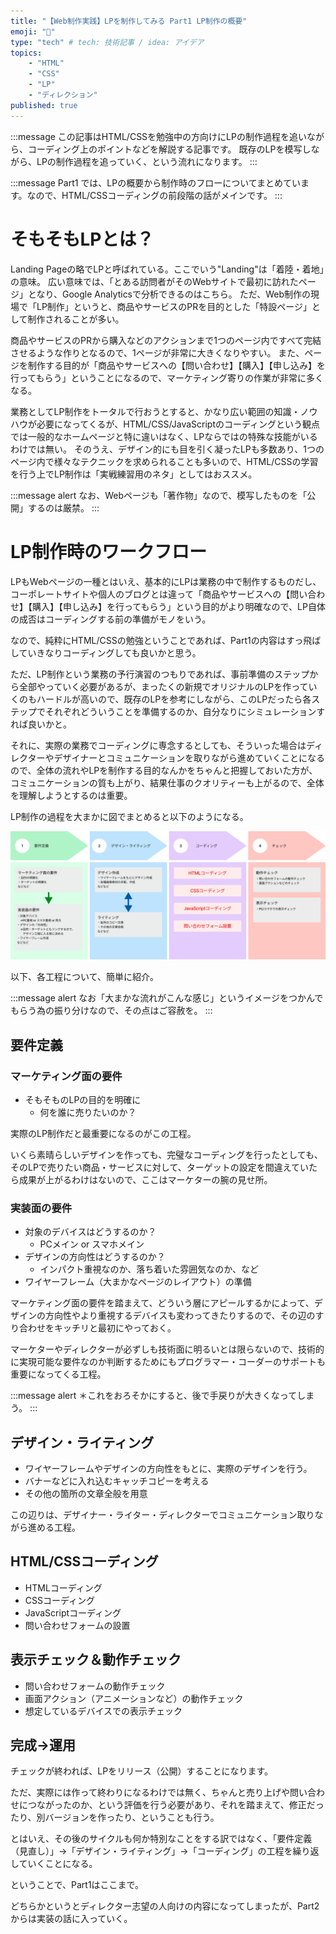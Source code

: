 ```yaml
---
title: "【Web制作実践】LPを制作してみる Part1 LP制作の概要"
emoji: "🐥"
type: "tech" # tech: 技術記事 / idea: アイデア
topics: 
    - "HTML"
    - "CSS"
    - "LP"
    - "ディレクション"
published: true
---
```


:::message
この記事はHTML/CSSを勉強中の方向けにLPの制作過程を追いながら、コーディング上のポイントなどを解説する記事です。
既存のLPを模写しながら、LPの制作過程を追っていく、という流れになります。
:::

:::message
Part1 では、LPの概要から制作時のフローについてまとめています。なので、HTML/CSSコーディングの前段階の話がメインです。
:::


# そもそもLPとは？

Landing Pageの略でLPと呼ばれている。ここでいう"Landing"は「着陸・着地」の意味。
広い意味では、「とある訪問者がそのWebサイトで最初に訪れたページ」となり、Google Analyticsで分析できるのはこちら。
ただ、Web制作の現場で「LP制作」というと、商品やサービスのPRを目的とした「特設ページ」として制作されることが多い。

商品やサービスのPRから購入などのアクションまで1つのページ内ですべて完結させるような作りとなるので、1ページが非常に大きくなりやすい。
また、ページを制作する目的が「商品やサービスへの【問い合わせ】【購入】【申し込み】を行ってもらう」ということになるので、マーケティング寄りの作業が非常に多くなる。

業務としてLP制作をトータルで行おうとすると、かなり広い範囲の知識・ノウハウが必要になってくるが、HTML/CSS/JavaScriptのコーディングという観点では一般的なホームページと特に違いはなく、LPならではの特殊な技能がいるわけでは無い。
そのうえ、デザイン的にも目を引く凝ったLPも多数あり、1つのページ内で様々なテクニックを求められることも多いので、HTML/CSSの学習を行う上でLP制作は「実戦練習用のネタ」としてはおススメ。

:::message alert
なお、Webページも「著作物」なので、模写したものを「公開」するのは厳禁。
:::


# LP制作時のワークフロー

LPもWebページの一種とはいえ、基本的にLPは業務の中で制作するものだし、コーポレートサイトや個人のブログとは違って「商品やサービスへの【問い合わせ】【購入】【申し込み】を行ってもらう」という目的がより明確なので、LP自体の成否はコーディングする前の準備がモノをいう。

なので、純粋にHTML/CSSの勉強ということであれば、Part1の内容はすっ飛ばしていきなりコーディングしても良いかと思う。

ただ、LP制作という業務の予行演習のつもりであれば、事前準備のステップから全部やっていく必要があるが、まったくの新規でオリジナルのLPを作っていくのもハードルが高いので、既存のLPを参考にしながら、このLPだったら各ステップでそれぞれどういうことを準備するのか、自分なりにシミュレーションすれば良いかと。

それに、実際の業務でコーディングに専念するとしても、そういった場合はディレクターやデザイナーとコミュニケーションを取りながら進めていくことになるので、全体の流れやLPを制作する目的なんかをちゃんと把握しておいた方が、コミュニケーションの質も上がり、結果仕事のクオリティーも上がるので、全体を理解しようとするのは重要。

LP制作の過程を大まかに図でまとめると以下のようになる。

![](/images/web_practice_lp/lp-workflow.png)

以下、各工程について、簡単に紹介。

:::message alert
なお「大まかな流れがこんな感じ」というイメージをつかんでもらう為の振り分けなので、その点はご容赦を。
:::


## 要件定義

### マーケティング面の要件

- そもそものLPの目的を明確に
  - 何を誰に売りたいのか？

実際のLP制作だと最重要になるのがこの工程。

いくら素晴らしいデザインを作っても、完璧なコーディングを行ったとしても、そのLPで売りたい商品・サービスに対して、ターゲットの設定を間違えていたら成果が上がるわけはないので、ここはマーケターの腕の見せ所。

### 実装面の要件

- 対象のデバイスはどうするのか？
  - PCメイン or スマホメイン
- デザインの方向性はどうするのか？
  - インパクト重視なのか、落ち着いた雰囲気なのか、など
- ワイヤーフレーム（大まかなページのレイアウト）の準備

マーケティング面の要件を踏まえて、どういう層にアピールするかによって、デザインの方向性やより重視するデバイスも変わってきたりするので、その辺のすり合わせをキッチリと最初にやっておく。

マーケターやディレクターが必ずしも技術面に明るいとは限らないので、技術的に実現可能な要件なのか判断するためにもプログラマー・コーダーのサポートも重要になってくる工程。

:::message alert
＊これをおろそかにすると、後で手戻りが大きくなってしまう。
:::


## デザイン・ライティング

- ワイヤーフレームやデザインの方向性をもとに、実際のデザインを行う。
- バナーなどに入れ込むキャッチコピーを考える
- その他の箇所の文章全般を用意

この辺りは、デザイナー・ライター・ディレクターでコミュニケーション取りながら進める工程。

## HTML/CSSコーディング

- HTMLコーディング
- CSSコーディング
- JavaScriptコーディング
- 問い合わせフォームの設置

## 表示チェック＆動作チェック

- 問い合わせフォームの動作チェック
- 画面アクション（アニメーションなど）の動作チェック
- 想定しているデバイスでの表示チェック

## 完成→運用

チェックが終われば、LPをリリース（公開）することになります。

ただ、実際には作って終わりになるわけでは無く、ちゃんと売り上げや問い合わせにつながったのか、という評価を行う必要があり、それを踏まえて、修正だったり、別バージョンを作ったり、ということも行う。

とはいえ、その後のサイクルも何か特別なことをする訳ではなく、「要件定義（見直し）」→「デザイン・ライティング」→「コーディング」の工程を繰り返していくことになる。


ということで、Part1はここまで。

どちらかというとディレクター志望の人向けの内容になってしまったが、Part2からは実装の話に入っていく。